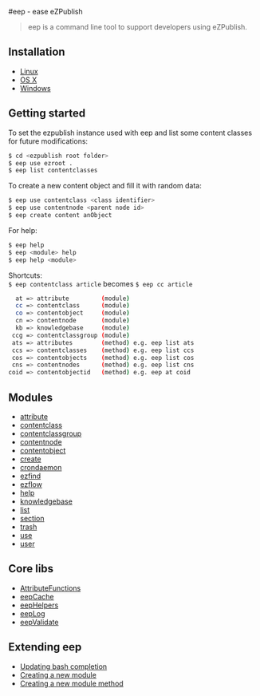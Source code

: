#eep - ease eZPublish
> eep is a command line tool to support developers using eZPublish.

## Installation
- [Linux](installation.md#installation---linux)
- [OS X](installation.md#installation---os-x)
- [Windows](installation.md#installation---windows)

## Getting started
To set the ezpublish instance used with eep and list some content classes for future modifications:
```sh
$ cd <ezpublish root folder>
$ eep use ezroot .
$ eep list contentclasses
```
To create a new content object and fill it with random data:
```sh
$ eep use contentclass <class identifier>
$ eep use contentnode <parent node id>
$ eep create content anObject
```
For help:
```sh
$ eep help
$ eep <module> help
$ eep help <module>
```
Shortcuts:  
`$ eep contentclass article` becomes `$ eep cc article`
```sh
  at => attribute         (module)
  cc => contentclass      (module)
  co => contentobject     (module)
  cn => contentnode       (module)
  kb => knowledgebase     (module)
 ccg => contentclassgroup (module)
 ats => attributes        (method) e.g. eep list ats
 ccs => contentclasses    (method) e.g. eep list ccs
 cos => contentobjects    (method) e.g. eep list cos
 cns => contentnodes      (method) e.g. eep list cns
coid => contentobjectid   (method) e.g. eep at coid
```

## Modules
- [attribute](modules_attribute.md#modules---attribute)
- [contentclass](modules_contentclass.md#modules---contentclass)
- [contentclassgroup](modules_contentclassgroup.md#modules---contentclassgroup)
- [contentnode](modules_contentnode.md#modules---contentnode)
- [contentobject](modules_contentobject.md#modules---contentobject)
- [create](modules_create.md#modules---create)
- [crondaemon](modules_crondaemon.md#modules---crondaemon)
- [ezfind](modules_ezfind.md#modules---ezfind)
- [ezflow](modules_ezflow.md#modules---ezflow)
- [help](modules_help.md#modules---help)
- [knowledgebase](modules_knowledgebase.md#modules---knowledgebase)
- [list](modules_list.md#modules---list)
- [section](modules_section.md#modules---section)
- [trash](modules_trash.md#modules---trash)
- [use](modules_use.md#modules---use)
- [user](modules_user.md#modules---user)

## Core libs
- [AttributeFunctions](core_attribute_functions.md#core---attributefunctions)
- [eepCache](core_eep_cache.md#core---eepcache)
- [eepHelpers](core_eep_helpers.md#core---eephelpers)
- [eepLog](core_eep_log.md#core---eeplog)
- [eepValidate](core_eep_validate.md#core---eepvalidate)

## Extending eep
- [Updating bash completion](#extending---bash-completion)
- [Creating a new module](#extending---new-module)
- [Creating a new module method](#extending---new-module-method)

